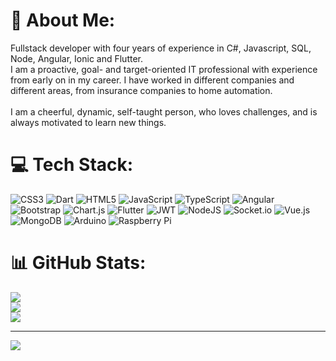 # 💫 About Me:
Fullstack developer with four years of experience in C#, Javascript, SQL, Node, Angular, Ionic and Flutter.<br>I am a proactive, goal- and target-oriented IT professional with experience from early on in my career. I have worked in different companies and different areas, from insurance companies to home automation.<br><br>I am a cheerful, dynamic, self-taught person, who loves challenges, and is always motivated to learn new things.


# 💻 Tech Stack:
![CSS3](https://img.shields.io/badge/css3-%231572B6.svg?style=for-the-badge&logo=css3&logoColor=white) ![Dart](https://img.shields.io/badge/dart-%230175C2.svg?style=for-the-badge&logo=dart&logoColor=white) ![HTML5](https://img.shields.io/badge/html5-%23E34F26.svg?style=for-the-badge&logo=html5&logoColor=white) ![JavaScript](https://img.shields.io/badge/javascript-%23323330.svg?style=for-the-badge&logo=javascript&logoColor=%23F7DF1E) ![TypeScript](https://img.shields.io/badge/typescript-%23007ACC.svg?style=for-the-badge&logo=typescript&logoColor=white) ![Angular](https://img.shields.io/badge/angular-%23DD0031.svg?style=for-the-badge&logo=angular&logoColor=white) ![Bootstrap](https://img.shields.io/badge/bootstrap-%23563D7C.svg?style=for-the-badge&logo=bootstrap&logoColor=white) ![Chart.js](https://img.shields.io/badge/chart.js-F5788D.svg?style=for-the-badge&logo=chart.js&logoColor=white) ![Flutter](https://img.shields.io/badge/Flutter-%2302569B.svg?style=for-the-badge&logo=Flutter&logoColor=white) ![JWT](https://img.shields.io/badge/JWT-black?style=for-the-badge&logo=JSON%20web%20tokens) ![NodeJS](https://img.shields.io/badge/node.js-6DA55F?style=for-the-badge&logo=node.js&logoColor=white) ![Socket.io](https://img.shields.io/badge/Socket.io-black?style=for-the-badge&logo=socket.io&badgeColor=010101) ![Vue.js](https://img.shields.io/badge/vuejs-%2335495e.svg?style=for-the-badge&logo=vuedotjs&logoColor=%234FC08D) ![MongoDB](https://img.shields.io/badge/MongoDB-%234ea94b.svg?style=for-the-badge&logo=mongodb&logoColor=white) ![Arduino](https://img.shields.io/badge/-Arduino-00979D?style=for-the-badge&logo=Arduino&logoColor=white) ![Raspberry Pi](https://img.shields.io/badge/-RaspberryPi-C51A4A?style=for-the-badge&logo=Raspberry-Pi)
# 📊 GitHub Stats:
![](https://github-readme-stats.vercel.app/api?username=efeceve&theme=dark&hide_border=false&include_all_commits=true&count_private=false)<br/>
![](https://github-readme-streak-stats.herokuapp.com/?user=efeceve&theme=dark&hide_border=false)<br/>
![](https://github-readme-stats.vercel.app/api/top-langs/?username=efeceve&theme=dark&hide_border=false&include_all_commits=true&count_private=false&layout=compact)

---
[![](https://visitcount.itsvg.in/api?id=efeceve&icon=0&color=0)](https://visitcount.itsvg.in)

<!-- Proudly created with GPRM ( https://gprm.itsvg.in ) -->

<!---
efeceve/efeceve is a ✨ special ✨ repository because its `README.md` (this file) appears on your GitHub profile.
You can click the Preview link to take a look at your changes.
--->
